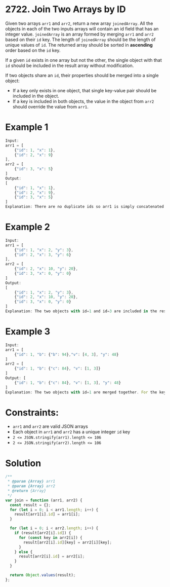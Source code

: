 # 2722. Join Two Arrays by ID

Given two arrays `arr1` and `arr2`, return a new array `joinedArray`. All the objects in each of the two inputs arrays will contain an id field that has an integer value. `joinedArray` is an array formed by merging `arr1` and `arr2` based on their `id` key. The length of `joinedArray` should be the length of unique values of `id`. The returned array should be sorted in **ascending** order based on the `id` key.

If a given `id` exists in one array but not the other, the single object with that `id` should be included in the result array without modification.

If two objects share an `id`, their properties should be merged into a single object:

- If a key only exists in one object, that single key-value pair should be included in the object.
- If a key is included in both objects, the value in the object from `arr2` should override the value from `arr1`.

# Example 1

```js
Input:
arr1 = [
    {"id": 1, "x": 1},
    {"id": 2, "x": 9}
],
arr2 = [
    {"id": 3, "x": 5}
]
Output:
[
    {"id": 1, "x": 1},
    {"id": 2, "x": 9},
    {"id": 3, "x": 5}
]
Explanation: There are no duplicate ids so arr1 is simply concatenated with arr2.
```

# Example 2

```js
Input:
arr1 = [
    {"id": 1, "x": 2, "y": 3},
    {"id": 2, "x": 3, "y": 6}
],
arr2 = [
    {"id": 2, "x": 10, "y": 20},
    {"id": 3, "x": 0, "y": 0}
]
Output:
[
    {"id": 1, "x": 2, "y": 3},
    {"id": 2, "x": 10, "y": 20},
    {"id": 3, "x": 0, "y": 0}
]
Explanation: The two objects with id=1 and id=3 are included in the result array without modifiction. The two objects with id=2 are merged together. The keys from arr2 override the values in arr1.
```

# Example 3

```js
Input:
arr1 = [
    {"id": 1, "b": {"b": 94},"v": [4, 3], "y": 48}
]
arr2 = [
    {"id": 1, "b": {"c": 84}, "v": [1, 3]}
]
Output: [
    {"id": 1, "b": {"c": 84}, "v": [1, 3], "y": 48}
]
Explanation: The two objects with id=1 are merged together. For the keys "b" and "v" the values from arr2 are used. Since the key "y" only exists in arr1, that value is taken form arr1.
```

# Constraints:

- `arr1` and `arr2` are valid JSON arrays
- Each object in `arr1` and `arr2` has a unique integer `id` key
- `2 <= JSON.stringify(arr1).length <= 106`
- `2 <= JSON.stringify(arr2).length <= 106`

# Solution

```js
/**
 * @param {Array} arr1
 * @param {Array} arr2
 * @return {Array}
 */
var join = function (arr1, arr2) {
  const result = {};
  for (let i = 0; i < arr1.length; i++) {
    result[arr1[i].id] = arr1[i];
  }

  for (let i = 0; i < arr2.length; i++) {
    if (result[arr2[i].id]) {
      for (const key in arr2[i]) {
        result[arr2[i].id][key] = arr2[i][key];
      }
    } else {
      result[arr2[i].id] = arr2[i];
    }
  }

  return Object.values(result);
};
```
